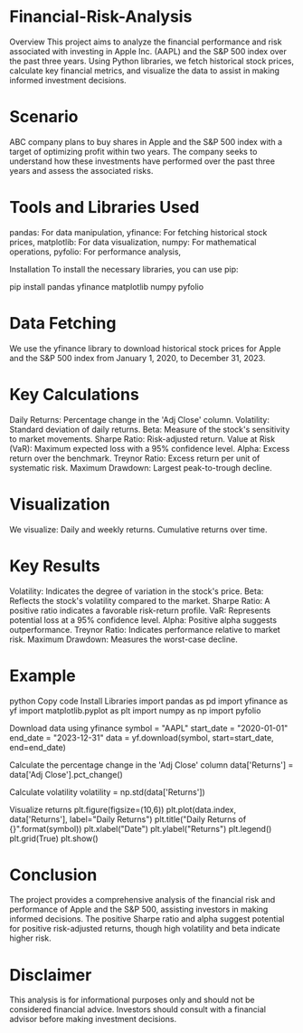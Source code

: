 # Financial-Risk-Analysis
Overview
This project aims to analyze the financial performance and risk associated with investing in Apple Inc. (AAPL) and the S&P 500 index over the past three years. Using Python libraries, we fetch historical stock prices, calculate key financial metrics, and visualize the data to assist in making informed investment decisions.

# Scenario
ABC company plans to buy shares in Apple and the S&P 500 index with a target of optimizing profit within two years. The company seeks to understand how these investments have performed over the past three years and assess the associated risks.

# Tools and Libraries Used
pandas: For data manipulation,
yfinance: For fetching historical stock prices,
matplotlib: For data visualization,
numpy: For mathematical operations,
pyfolio: For performance analysis,

Installation
To install the necessary libraries, you can use pip:

pip install pandas yfinance matplotlib numpy pyfolio

# Data Fetching
We use the yfinance library to download historical stock prices for Apple and the S&P 500 index from January 1, 2020, to December 31, 2023.

# Key Calculations
Daily Returns: Percentage change in the 'Adj Close' column.
Volatility: Standard deviation of daily returns.
Beta: Measure of the stock's sensitivity to market movements.
Sharpe Ratio: Risk-adjusted return.
Value at Risk (VaR): Maximum expected loss with a 95% confidence level.
Alpha: Excess return over the benchmark.
Treynor Ratio: Excess return per unit of systematic risk.
Maximum Drawdown: Largest peak-to-trough decline.

# Visualization
We visualize:
Daily and weekly returns.
Cumulative returns over time.

# Key Results
Volatility: Indicates the degree of variation in the stock's price.
Beta: Reflects the stock's volatility compared to the market.
Sharpe Ratio: A positive ratio indicates a favorable risk-return profile.
VaR: Represents potential loss at a 95% confidence level.
Alpha: Positive alpha suggests outperformance.
Treynor Ratio: Indicates performance relative to market risk.
Maximum Drawdown: Measures the worst-case decline.

# Example
python
Copy code
Install Libraries
import pandas as pd
import yfinance as yf
import matplotlib.pyplot as plt
import numpy as np
import pyfolio

Download data using yfinance 
symbol = "AAPL"
start_date = "2020-01-01"
end_date = "2023-12-31"
data = yf.download(symbol, start=start_date, end=end_date)

Calculate the percentage change in the 'Adj Close' column
data['Returns'] = data['Adj Close'].pct_change()

Calculate volatility
volatility = np.std(data['Returns'])

Visualize returns
plt.figure(figsize=(10,6))
plt.plot(data.index, data['Returns'], label="Daily Returns")
plt.title("Daily Returns of {}".format(symbol))
plt.xlabel("Date")
plt.ylabel("Returns")
plt.legend()
plt.grid(True)
plt.show()

# Conclusion
The project provides a comprehensive analysis of the financial risk and performance of Apple and the S&P 500, assisting investors in making informed decisions. The positive Sharpe ratio and alpha suggest potential for positive risk-adjusted returns, though high volatility and beta indicate higher risk.

# Disclaimer
This analysis is for informational purposes only and should not be considered financial advice. Investors should consult with a financial advisor before making investment decisions.


